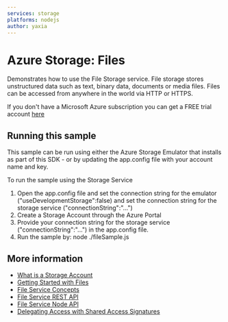 ```yaml
---
services: storage
platforms: nodejs
author: yaxia
---
```


# Azure Storage: Files

Demonstrates how to use the File Storage service.
File storage stores unstructured data such as text, binary data, documents or media files.
Files can be accessed from anywhere in the world via HTTP or HTTPS.

If you don't have a Microsoft Azure subscription you can
get a FREE trial account [here](http://go.microsoft.com/fwlink/?LinkId=330212)

## Running this sample

This sample can be run using either the Azure Storage Emulator that installs as part of this SDK - or by
updating the app.config file with your account name and key.

To run the sample using the Storage Service

1. Open the app.config file and set the connection string for the emulator ("useDevelopmentStorage":false) and set the connection string for the storage service ("connectionString":"...")
2. Create a Storage Account through the Azure Portal
3. Provide your connection string for the storage service ("connectionString":"...") in the app.config file. 
4. Run the sample by: node ./fileSample.js

## More information
- [What is a Storage Account](http://azure.microsoft.com/en-us/documentation/articles/storage-whatis-account/)
- [Getting Started with Files](https://azure.microsoft.com/en-us/documentation/articles/storage-dotnet-how-to-use-files/)
- [File Service Concepts](https://msdn.microsoft.com/en-us/library/dn166972.aspx)
- [File Service REST API](https://msdn.microsoft.com/en-us/library/dn167006.aspx)
- [File Service Node API](http://azure.github.io/azure-storage-node/FileService.html)
- [Delegating Access with Shared Access Signatures](http://azure.microsoft.com/en-us/documentation/articles/storage-dotnet-shared-access-signature-part-1/)
